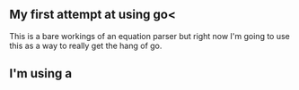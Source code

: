 ## My first attempt at using go<

This is a bare workings of an equation parser but right now I'm going to use this as a way to really get the hang of go.

## I'm using a 
